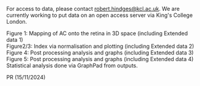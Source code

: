 For access to data, please contact robert.hindges@kcl.ac.uk. We are currently working to put data on an open access server via King's College London. 

Figure 1: Mapping of AC onto the retina in 3D space (including Extended data 1) <br />
Figure2/3: Index via normalisation and plotting (including Extended data 2)
Figure 4: Post processing analysis and graphs (including Extended data 3)
Figure 5: Post processing analysis and graphs (including Extended data 4)
Statistical analysis done via GraphPad from outputs. 

PR (15/11/2024)
